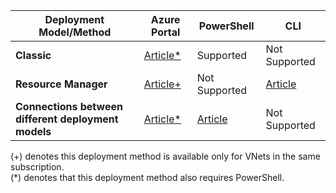 | **Deployment Model/Method** | **Azure Portal** | **PowerShell** | **CLI** |
| --- | --- | --- | --- |
| **Classic** |[Article*](../articles/vpn-gateway/vpn-gateway-howto-vnet-vnet-portal-classic.md)|Supported | Not Supported|
| **Resource Manager** |[Article+](../articles/vpn-gateway/vpn-gateway-howto-vnet-vnet-resource-manager-portal.md) |Not Supported |[Article](../articles/vpn-gateway/vpn-gateway-vnet-vnet-rm-ps.md) |[Article](../articles/vpn-gateway/vpn-gateway-howto-vnet-vnet-cli.md)
| **Connections between different deployment models** |[Article*](../articles/vpn-gateway/vpn-gateway-connect-different-deployment-models-portal.md) |[Article](../articles/vpn-gateway/vpn-gateway-connect-different-deployment-models-powershell.md) | Not Supported |

(+) denotes this deployment method is available only for VNets in the same subscription.<br>
(*) denotes that this deployment method also requires PowerShell.